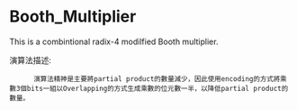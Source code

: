 # Booth_Multiplier

This is a combintional radix-4 modilfied Booth multiplier.

演算法描述:
          
          演算法精神是主要將partial product的數量減少，因此使用encoding的方式將乘數3個bits一組以Overlapping的方式生成乘數的位元數一半，以降低partial product的數量。
          
          
          
